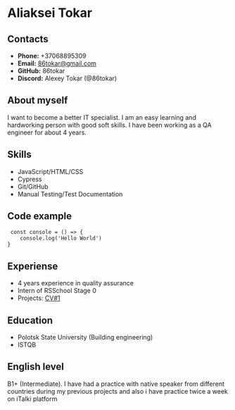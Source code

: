# Aliaksei Tokar #

## Contacts ##
* **Phone:** +37068895309
* **Email:** 86tokar@gmail.com
* **GitHub:** 86tokar
* **Discord:** Alexey Tokar (@86tokar)

## About myself ##
I want to become a better IT specialist. I am an easy learning and hardworking person with good soft skills. I have been working as a QA engineer for about 4 years.


## Skills ##
* JavaScript/HTML/CSS
* Cypress
* Git/GitHub
* Manual Testing/Test Documentation

## Code example ##
```
 const console = () => {
    console.log('Hello World')
}
 ```
 
## Experiense ##
* 4 years experience in quality assurance
* Intern of RSSchool Stage 0
* Projects:   [CV#1](https://github.com/86tokar/rsschool-cv/blob/gh-pages/cv.md)

## Education ##
* Polotsk State University (Building engineering)
* ISTQB

 

## English level ##
B1+ (Intermediate). I have had a practice with native speaker from different countries during my previous projects and also i have practice twice a week on iTalki platform 